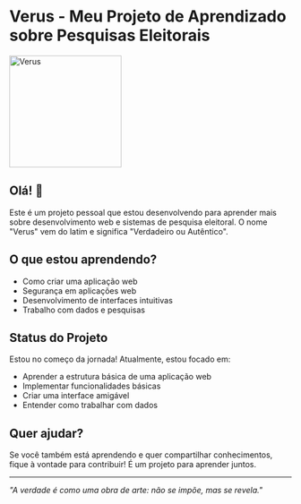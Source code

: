 # Verus - Meu Projeto de Aprendizado sobre Pesquisas Eleitorais

<img src="public/verus.png" alt="Verus" style="width: 200px">

## Olá! 👋

Este é um projeto pessoal que estou desenvolvendo para aprender mais sobre desenvolvimento web e sistemas de pesquisa eleitoral. O nome "Verus" vem do latim e significa "Verdadeiro ou Autêntico".

## O que estou aprendendo?

- Como criar uma aplicação web
- Segurança em aplicações web
- Desenvolvimento de interfaces intuitivas
- Trabalho com dados e pesquisas

## Status do Projeto

Estou no começo da jornada! Atualmente, estou focado em:

- Aprender a estrutura básica de uma aplicação web
- Implementar funcionalidades básicas
- Criar uma interface amigável
- Entender como trabalhar com dados

## Quer ajudar?

Se você também está aprendendo e quer compartilhar conhecimentos, fique à vontade para contribuir! É um projeto para aprender juntos.

---

*"A verdade é como uma obra de arte: não se impõe, mas se revela."*

